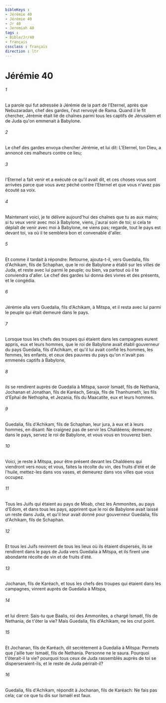 ```yaml
---
bibleKeys : 
- Jérémie 40
- Jérémie 40
- Jr 40
- Jeremiah 40
tags : 
- Bible/Jr/40
- français
cssclass : français
direction : ltr
---
```


# Jérémie 40

###### 1
La parole qui fut adressée à Jérémie de la part de l'Eternel, après que Nebuzaradan, chef des gardes, l'eut renvoyé de Rama. Quand il le fit chercher, Jérémie était lié de chaînes parmi tous les captifs de Jérusalem et de Juda qu'on emmenait à Babylone.
###### 2
Le chef des gardes envoya chercher Jérémie, et lui dit: L'Eternel, ton Dieu, a annoncé ces malheurs contre ce lieu;
###### 3
l'Eternel a fait venir et a exécuté ce qu'il avait dit, et ces choses vous sont arrivées parce que vous avez péché contre l'Eternel et que vous n'avez pas écouté sa voix.
###### 4
Maintenant voici, je te délivre aujourd'hui des chaînes que tu as aux mains; si tu veux venir avec moi à Babylone, viens, j'aurai soin de toi; si cela te déplaît de venir avec moi à Babylone, ne viens pas; regarde, tout le pays est devant toi, va où il te semblera bon et convenable d'aller.
###### 5
Et comme il tardait à répondre: Retourne, ajouta-t-il, vers Guedalia, fils d'Achikam, fils de Schaphan, que le roi de Babylone a établi sur les villes de Juda, et reste avec lui parmi le peuple; ou bien, va partout où il te conviendra d'aller. Le chef des gardes lui donna des vivres et des présents, et le congédia.
###### 6
Jérémie alla vers Guedalia, fils d'Achikam, à Mitspa, et il resta avec lui parmi le peuple qui était demeuré dans le pays.
###### 7
Lorsque tous les chefs des troupes qui étaient dans les campagnes eurent appris, eux et leurs hommes, que le roi de Babylone avait établi gouverneur du pays Guedalia, fils d'Achikam, et qu'il lui avait confié les hommes, les femmes, les enfants, et ceux des pauvres du pays qu'on n'avait pas emmenés captifs à Babylone,
###### 8
ils se rendirent auprès de Guedalia à Mitspa, savoir Ismaël, fils de Nethania, Jochanan et Jonathan, fils de Karéach, Seraja, fils de Thanhumeth, les fils d'Ephaï de Nethopha, et Jezania, fils du Maacatite, eux et leurs hommes.
###### 9
Guedalia, fils d'Achikam, fils de Schaphan, leur jura, à eux et à leurs hommes, en disant: Ne craignez pas de servir les Chaldéens; demeurez dans le pays, servez le roi de Babylone, et vous vous en trouverez bien.
###### 10
Voici, je reste à Mitspa, pour être présent devant les Chaldéens qui viendront vers nous; et vous, faites la récolte du vin, des fruits d'été et de l'huile, mettez-les dans vos vases, et demeurez dans vos villes que vous occupez.
###### 11
Tous les Juifs qui étaient au pays de Moab, chez les Ammonites, au pays d'Edom, et dans tous les pays, apprirent que le roi de Babylone avait laissé un reste dans Juda, et qu'il leur avait donné pour gouverneur Guedalia, fils d'Achikam, fils de Schaphan.
###### 12
Et tous les Juifs revinrent de tous les lieux où ils étaient dispersés, ils se rendirent dans le pays de Juda vers Guedalia à Mitspa, et ils firent une abondante récolte de vin et de fruits d'été.
###### 13
Jochanan, fils de Karéach, et tous les chefs des troupes qui étaient dans les campagnes, vinrent auprès de Guedalia à Mitspa,
###### 14
et lui dirent: Sais-tu que Baalis, roi des Ammonites, a chargé Ismaël, fils de Nethania, de t'ôter la vie? Mais Guedalia, fils d'Achikam, ne les crut point.
###### 15
Et Jochanan, fils de Karéach, dit secrètement à Guedalia à Mitspa: Permets que j'aille tuer Ismaël, fils de Nethania. Personne ne le saura. Pourquoi t'ôterait-il la vie? pourquoi tous ceux de Juda rassemblés auprès de toi se disperseraient-ils, et le reste de Juda périrait-il?
###### 16
Guedalia, fils d'Achikam, répondit à Jochanan, fils de Karéach: Ne fais pas cela; car ce que tu dis sur Ismaël est faux.
